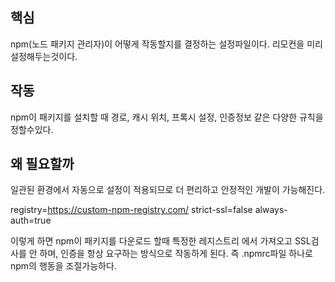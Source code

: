## 핵심
npm(노드 패키지 관리자)이 어떻게 작동할지를 결정하는 설정파일이다.
리모컨을 미리 설정해두는것이다.

## 작동
npm이 패키지를 설치할 때 경로, 캐시 위치, 프록시 설정, 인증정보 같은 다양한 규칙을 정할수있다.

## 왜 필요할까
일관된 환경에서 자동으로 설정이 적용되므로 더 편리하고 안정적인 개발이 가능해진다.

registry=https://custom-npm-registry.com/
strict-ssl=false
always-auth=true

이렇게 하면 npm이 패키지를 다운로드 할때 특정한 레지스트리 에서 가져오고 SSL검사를 안 하며, 인증을 항상 요구하는 방식으로 작동하게 된다. 즉 .npmrc파일 하나로 npm의 행동을 조절가능하다.